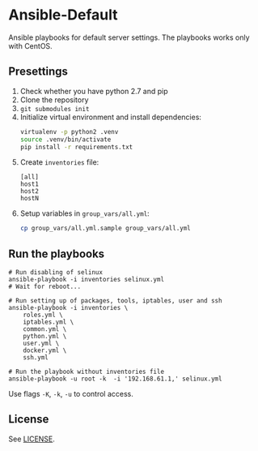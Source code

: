 
# Ansible-Default

Ansible playbooks for default server settings. The playbooks works only with CentOS.

## Presettings

1. Check whether you have python 2.7 and pip
2. Clone the repository
3. `git submodules init`
4. Initialize virtual environment and install dependencies:
    ```bash
    virtualenv -p python2 .venv
    source .venv/bin/activate
    pip install -r requirements.txt
    ```
5. Create `inventories` file:
    ```
    [all]
    host1
    host2
    hostN
    ```
6. Setup variables in `group_vars/all.yml`:
    ```bash
    cp group_vars/all.yml.sample group_vars/all.yml
    ```

## Run the playbooks

```
# Run disabling of selinux
ansible-playbook -i inventories selinux.yml
# Wait for reboot...

# Run setting up of packages, tools, iptables, user and ssh
ansible-playbook -i inventories \
    roles.yml \
    iptables.yml \
    common.yml \
    python.yml \
    user.yml \
    docker.yml \
    ssh.yml

# Run the playbook without inventories file
ansible-playbook -u root -k  -i '192.168.61.1,' selinux.yml
```

Use flags `-K`, `-k`, `-u` to control access.

## License

See [LICENSE](LICENSE).
